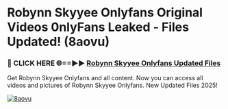 # Robynn Skyyee Onlyfans Original Videos 0nlyFans Leaked - Files Updated! (8aovu)

<h3>🔴 CLICK HERE 🌐==►► <a href="https://tinyurl.com/3hn5wdd3" rel="nofollow">Robynn Skyyee Onlyfans Updated Files</a></h3>

Get Robynn Skyyee Onlyfans and all content. Now you can access all videos and pictures of Robynn Skyyee Onlyfans. New Updated Files 2025!

[![8aovu](https://i.imgur.com/4HnBqBT.gif)](https://tinyurl.com/3hn5wdd3)
